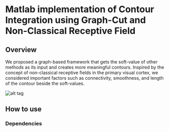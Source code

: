 # Matlab implementation of Contour Integration using Graph-Cut and Non-Classical Receptive Field

## Overview
We proposed a graph-based framework that gets the soft-value of other methods as its input and creates more meaningful contours. Inspired by the concept of non-classical receptive fields in the primary visual cortex, we considered important factors such as connectivity, smoothness, and length of the contour beside the soft-values.

![alt tag](https://github.com/z-mousavi/Contour_GraphCut/blob/main/Graphical_abstract.PNG)

## How to use
### Dependencies
